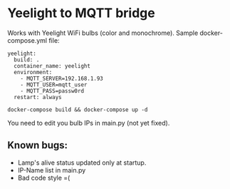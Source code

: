 # Yeelight to MQTT bridge

Works with Yeelight WiFi bulbs (color and monochrome).
Sample docker-compose.yml file:
```
yeelight:
  build: .
  container_name: yeelight
  environment:
    - MQTT_SERVER=192.168.1.93
    - MQTT_USER=mqtt_user
    - MQTT_PASS=passw0rd
  restart: always
```

```
docker-compose build && docker-compose up -d
```

You need to edit you bulb IPs in main.py (not yet fixed).

## Known bugs:
- Lamp's alive status updated only at startup.
- IP-Name list in main.py
- Bad code style =(